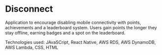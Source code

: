 # Disconnect

Application to encourage disabling mobile connectivity with points, achievements and a leaderboard system. Users gain points the longer they stay offline, earning badges and a spot on the leaderboard. 

Technologies used:
JAvaSCript, React Native, AWS RDS, AWS DynamoDB, AWS Lambda, CSS, HTML
